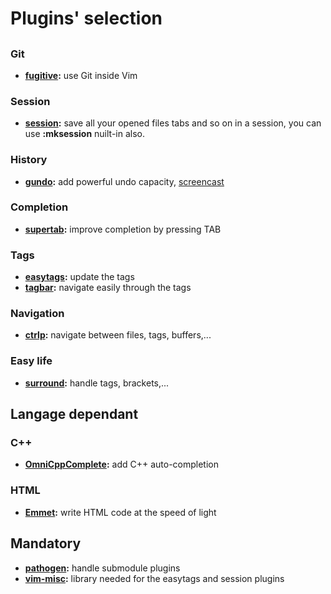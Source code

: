 # Plugins' selection

##

### Git
- **[fugitive](https://github.com/tpope/vim-fugitive):**        use Git inside Vim

### Session
- **[session](https://github.com/xolox/vim-session):**          save all your opened files tabs and so on in a session, you can use **:mksession** nuilt-in also.

### History
- **[gundo](https://github.com/sjl/gundo.vim):**            add powerful undo capacity, [screencast](http://vimcasts.org/episodes/undo-branching-and-gundo-vim/)

### Completion
- **[supertab](https://github.com/ervandew/supertab):**         improve completion by pressing TAB

### Tags
- **[easytags](https://github.com/vim-scripts/easytags.vim):**         update the tags
- **[tagbar](https://github.com/majutsushi/tagbar):**           navigate easily through the tags

### Navigation
- **[ctrlp](https://github.com/kien/ctrlp.vim):**            navigate between files, tags, buffers,...

### Easy life
- **[surround](https://github.com/vim-scripts/surround.vim):**         handle tags, brackets,...

## Langage dependant

### C++
- **[OmniCppComplete](https://github.com/vim-scripts/OmniCppComplete):**  add C++ auto-completion

### HTML
- **[Emmet](https://github.com/vim-scripts/Emmet.vim):**            write HTML code at the speed of light

## Mandatory
- **[pathogen](https://github.com/tpope/vim-pathogen):**         handle submodule plugins
- **[vim-misc](https://github.com/vim-scripts/vim-misc):**         library needed for the easytags and session plugins
